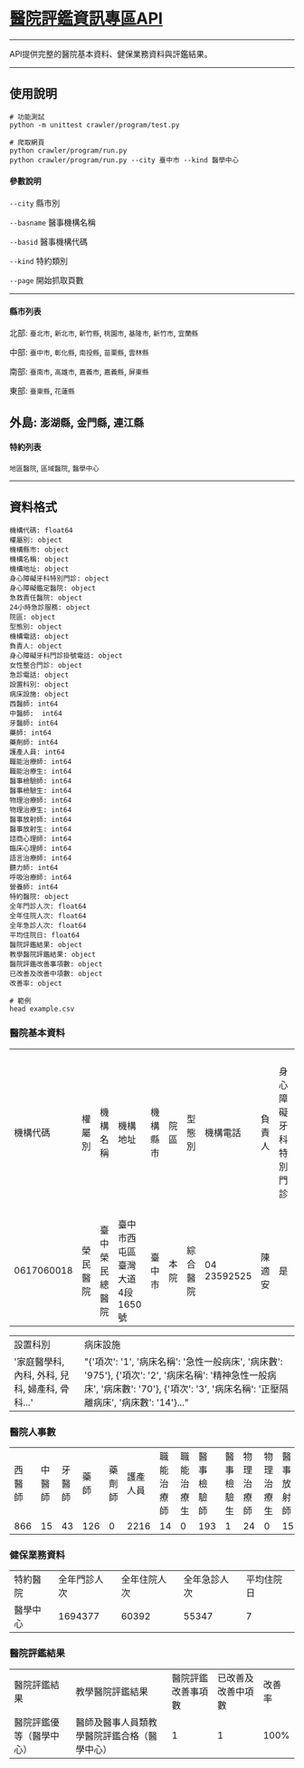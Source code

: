# [醫院評鑑資訊專區API](https://openinfo.mohw.gov.tw/)

---
API提供完整的醫院基本資料、健保業務資料與評鑑結果。

---

## 使用說明

```
# 功能測試
python -m unittest crawler/program/test.py

# 爬取網頁
python crawler/program/run.py
python crawler/program/run.py --city 臺中市 --kind 醫學中心
```
#### 參數說明
`--city`
縣市別

`--basname`
醫事機構名稱

`--basid`
醫事機構代碼

`--kind`
特約類別

`--page`
開始抓取頁數

--------
#### 縣市列表

北部:
`臺北市`, `新北市`, `新竹縣`, `桃園市`, `基隆市`, `新竹市`, `宜蘭縣`

中部:
`臺中市`, `彰化縣`, `南投縣`, `苗栗縣`, `雲林縣`

南部:
`臺南市`, `高雄市`, `嘉義市`, `嘉義縣`, `屏東縣`

東部: `臺東縣`, `花蓮縣`

外島:
`澎湖縣`, `金門縣`, `連江縣`
--------
#### 特約列表

`地區醫院`,
`區域醫院`,
`醫學中心`

--------
## 資料格式

```
機構代碼: float64
權屬別: object
機構縣市: object
機構名稱: object
機構地址: object
身心障礙牙科特別門診: object
身心障礙鑑定醫院: object
急救責任醫院: object
24小時急診服務: object
院區: object
型態別: object
機構電話: object
負責人: object
身心障礙牙科門診掛號電話: object
女性整合門診: object
急診電話: object
設置科別: object
病床設施: object
西醫師: int64
中醫師:  int64
牙醫師: int64
藥師: int64
藥劑師: int64
護產人員: int64
職能治療師: int64
職能治療生: int64
醫事檢驗師: int64
醫事檢驗生: int64
物理治療師: int64
物理治療生: int64
醫事放射師: int64
醫事放射生: int64
諮商心理師: int64
臨床心理師: int64
語言治療師: int64
聽力師: int64
呼吸治療師: int64
營養師: int64
特約醫院: object
全年門診人次: float64
全年住院人次: float64
全年急診人次: float64
平均住院日: float64
醫院評鑑結果: object
教學醫院評鑑結果: object
醫院評鑑改善事項數: object
已改善及改善中項數: object
改善率: object
```
```
# 範例
head example.csv
```
### 醫院基本資料

<table>
  <tr>
    <td>機構代碼</td>
    <td>權屬別</td>
    <td>機構名稱</td>
    <td>機構地址</td>
    <td>機構縣市</td>
    <td>院區</td>
    <td>型態別</td>
    <td>機構電話</td>
    <td>負責人</td>
    <td>身心障礙牙科特別門診</td>
    <td>身心障礙鑑定醫院</td>
    <td>急救責任醫院</td>
    <td>24小時急診服務</td>
    <td>身心障礙牙科門診掛號電話</td>
    <td>女性整合門診</td>
    <td>急診電話</td>
  </tr>
  <tr>
    <td>0617060018</td>
    <td>榮民醫院</td>
    <td>臺中榮民總醫院</td>
    <td>臺中市西屯區臺灣大道4段1650號</td>
    <td>臺中市</td>
    <td>本院</td>
    <td>綜合醫院</td>
    <td>04 23592525</td>
    <td>陳適安</td>
    <td>是</td>
    <td>是</td>
    <td>是</td>
    <td>是</td>
    <td>否</td>
    <td>是</td>
    <td>是</td>
  </tr>
</table>

<table>
  <tr>
    <td>設置科別</td>
    <td>病床設施</td>
  </tr>
  <tr>
    <td>'家庭醫學科, 內科, 外科, 兒科, 婦產科, 骨科...'
    <td>"{'項次': '1', '病床名稱': '急性一般病床', '病床數': '975'}, {'項次': '2', '病床名稱': '精神急性一般病床', '病床數': '70'}, {'項次': '3', '病床名稱': '正壓隔離病床', '病床數': '14'}..."</td>
  </tr>
</table>

### 醫院人事數

<table>
    <tr>
        <td>西醫師</td>
        <td>中醫師</td>
        <td>牙醫師</td>
        <td>藥師</td>
        <td>藥劑師</td>
        <td>護產人員</td>
        <td>職能治療師</td>
        <td>職能治療生</td>
        <td>醫事檢驗師</td>
        <td>醫事檢驗生</td>
        <td>物理治療師</td>
        <td>物理治療生</td>
        <td>醫事放射師</td>
        <td>醫事放射生</td>
        <td>諮商心理師</td>
        <td>臨床心理師</td>
        <td>語言治療師</td>
        <td>聽力師</td>
        <td>呼吸治療師</td>
        <td>營養師</td>
    </tr>
    <tr>
        <td>866</td>
        <td>15</td>
        <td>43</td>
        <td>126</td>
        <td>0</td>
        <td>2216</td>
        <td>14</td>
        <td>0</td>
        <td>193</td>
        <td>1</td>
        <td>24</td>
        <td>0</td>
        <td>151</td>
        <td>0</td>
        <td>4</td>
        <td>10</td>
        <td>6</td>
        <td>4</td>
        <td>29</td>
        <td>22</td>
    </tr>
</table>

### 健保業務資料

<table>
  <tr>
    <td>特約醫院</td>
    <td>全年門診人次</td>
    <td>全年住院人次</td>
    <td>全年急診人次</td>
    <td>平均住院日</td>
  </tr>
  <tr>
    <td>醫學中心</td>
    <td>1694377</td>
    <td>60392</td>
    <td>55347</td>
    <td>7</td>
  </tr>
</table>

### 醫院評鑑結果

<table>
  <tr>
    <td>醫院評鑑結果</td>
    <td>教學醫院評鑑結果</td>
    <td>醫院評鑑改善事項數</td>
    <td>已改善及改善中項數</td>
    <td>改善率</td>
  </tr>
  <tr>
    <td>醫院評鑑優等（醫學中心）</td>
    <td>醫師及醫事人員類教學醫院評鑑合格（醫學中心）</td>
    <td>1</td>
    <td>1</td>
    <td>100%</td>
  </tr>
</table>